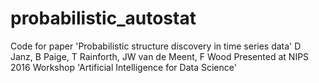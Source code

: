 # probabilistic_autostat
Code for paper 'Probabilistic structure discovery in time series data'
D Janz, B Paige, T Rainforth, JW van de Meent, F Wood
Presented at NIPS 2016 Workshop 'Artificial Intelligence for Data Science'
